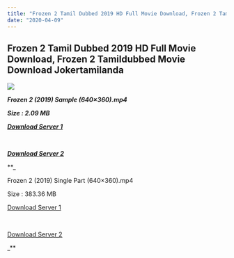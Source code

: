 ```yaml
---
title: "Frozen 2 Tamil Dubbed 2019 HD Full Movie Download, Frozen 2 Tamildubbed Movie Download Jokertamilanda"
date: "2020-04-09"
---
```


## Frozen 2 Tamil Dubbed 2019 HD Full Movie Download, Frozen 2 Tamildubbed Movie Download Jokertamilanda

  

![](https://images.moviebuff.com/460e84b1-d532-4e49-b420-5cd4503a9780?w=1000)

_**Frozen 2 (2019) Sample (640×360).mp4**_

_**Size : 2.09 MB**_

_**[Download Server 1](http://c1.wetransfer.vip/files/Tamil{b337cb003d07febca875724d018e20f8c1927a284fdd439ea607fcc650de5bb7}20Dubbed{b337cb003d07febca875724d018e20f8c1927a284fdd439ea607fcc650de5bb7}20Movies/Tamil{b337cb003d07febca875724d018e20f8c1927a284fdd439ea607fcc650de5bb7}202019{b337cb003d07febca875724d018e20f8c1927a284fdd439ea607fcc650de5bb7}20Dubbed{b337cb003d07febca875724d018e20f8c1927a284fdd439ea607fcc650de5bb7}20Movies/Frozen{b337cb003d07febca875724d018e20f8c1927a284fdd439ea607fcc650de5bb7}202{b337cb003d07febca875724d018e20f8c1927a284fdd439ea607fcc650de5bb7}20(2019)/Frozen{b337cb003d07febca875724d018e20f8c1927a284fdd439ea607fcc650de5bb7}202{b337cb003d07febca875724d018e20f8c1927a284fdd439ea607fcc650de5bb7}20(2019){b337cb003d07febca875724d018e20f8c1927a284fdd439ea607fcc650de5bb7}20BDRip/Frozen{b337cb003d07febca875724d018e20f8c1927a284fdd439ea607fcc650de5bb7}202{b337cb003d07febca875724d018e20f8c1927a284fdd439ea607fcc650de5bb7}20(2019){b337cb003d07febca875724d018e20f8c1927a284fdd439ea607fcc650de5bb7}20Sample{b337cb003d07febca875724d018e20f8c1927a284fdd439ea607fcc650de5bb7}20(640x360).mp4)**_

_**[  
](http://c1.wetransfer.vip/files/Tamil{b337cb003d07febca875724d018e20f8c1927a284fdd439ea607fcc650de5bb7}20Dubbed{b337cb003d07febca875724d018e20f8c1927a284fdd439ea607fcc650de5bb7}20Movies/Tamil{b337cb003d07febca875724d018e20f8c1927a284fdd439ea607fcc650de5bb7}202019{b337cb003d07febca875724d018e20f8c1927a284fdd439ea607fcc650de5bb7}20Dubbed{b337cb003d07febca875724d018e20f8c1927a284fdd439ea607fcc650de5bb7}20Movies/Frozen{b337cb003d07febca875724d018e20f8c1927a284fdd439ea607fcc650de5bb7}202{b337cb003d07febca875724d018e20f8c1927a284fdd439ea607fcc650de5bb7}20(2019)/Frozen{b337cb003d07febca875724d018e20f8c1927a284fdd439ea607fcc650de5bb7}202{b337cb003d07febca875724d018e20f8c1927a284fdd439ea607fcc650de5bb7}20(2019){b337cb003d07febca875724d018e20f8c1927a284fdd439ea607fcc650de5bb7}20BDRip/Frozen{b337cb003d07febca875724d018e20f8c1927a284fdd439ea607fcc650de5bb7}202{b337cb003d07febca875724d018e20f8c1927a284fdd439ea607fcc650de5bb7}20(2019){b337cb003d07febca875724d018e20f8c1927a284fdd439ea607fcc650de5bb7}20Sample{b337cb003d07febca875724d018e20f8c1927a284fdd439ea607fcc650de5bb7}20(640x360).mp4)**_

_**[Download Server 2](http://c1.wetransfer.vip/files/Tamil{b337cb003d07febca875724d018e20f8c1927a284fdd439ea607fcc650de5bb7}20Dubbed{b337cb003d07febca875724d018e20f8c1927a284fdd439ea607fcc650de5bb7}20Movies/Tamil{b337cb003d07febca875724d018e20f8c1927a284fdd439ea607fcc650de5bb7}202019{b337cb003d07febca875724d018e20f8c1927a284fdd439ea607fcc650de5bb7}20Dubbed{b337cb003d07febca875724d018e20f8c1927a284fdd439ea607fcc650de5bb7}20Movies/Frozen{b337cb003d07febca875724d018e20f8c1927a284fdd439ea607fcc650de5bb7}202{b337cb003d07febca875724d018e20f8c1927a284fdd439ea607fcc650de5bb7}20(2019)/Frozen{b337cb003d07febca875724d018e20f8c1927a284fdd439ea607fcc650de5bb7}202{b337cb003d07febca875724d018e20f8c1927a284fdd439ea607fcc650de5bb7}20(2019){b337cb003d07febca875724d018e20f8c1927a284fdd439ea607fcc650de5bb7}20BDRip/Frozen{b337cb003d07febca875724d018e20f8c1927a284fdd439ea607fcc650de5bb7}202{b337cb003d07febca875724d018e20f8c1927a284fdd439ea607fcc650de5bb7}20(2019){b337cb003d07febca875724d018e20f8c1927a284fdd439ea607fcc650de5bb7}20Sample{b337cb003d07febca875724d018e20f8c1927a284fdd439ea607fcc650de5bb7}20(640x360).mp4)**_

**_

Frozen 2 (2019) Single Part (640×360).mp4

Size : 383.36 MB

[Download Server 1](http://we.tl/t-12AtgwX3Fz)

[  
](http://we.tl/t-12AtgwX3Fz)

[Download Server 2](http://we.tl/t-12AtgwX3Fz)

_**
